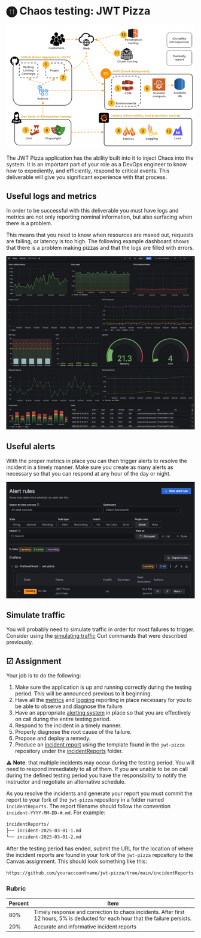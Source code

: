 # ⓫ Chaos testing: JWT Pizza

![course overview](../sharedImages/courseOverview.png)

The JWT Pizza application has the ability built into it to inject Chaos into the system. It is an important part of your role as a DevOps engineer to know how to expediently, and efficiently, respond to critical events. This deliverable will give you significant experience with that process.

## Useful logs and metrics

In order to be successful with this deliverable you must have logs and metrics are not only reporting nominal information, but also surfacing when there is a problem.

This means that you need to know when resources are maxed out, requests are failing, or latency is too high. The following example dashboard shows that there is a problem making pizzas and that the logs are filled with errors.

![Error state dashboard](errorStateDashboard.png)

## Useful alerts

With the proper metrics in place you can then trigger alerts to resolve the incident in a timely manner. Make sure you create as many alerts as necessary so that you can respond at any hour of the day or night.

![Alert rules](alertRules.png)

## Simulate traffic

You will probably need to simulate traffic in order for most failures to trigger. Consider using the [simulating traffic](../simulatingTraffic/simulatingTraffic.md) Curl commands that were described previously.

## ☑ Assignment

Your job is to do the following:

1. Make sure the application is up and running correctly during the testing period. This will be announced previous to it beginning.
1. Have all the [metrics](../grafanaMetrics/grafanaMetrics.md) and [logging](../grafanaLogging/grafanaLogging.md) reporting in place necessary for you to be able to observe and diagnose the failure.
1. Have an appropriate [alerting system](../grafanaOnCall/grafanaOnCall.md) in place so that you are effectively on call during the entire testing period.
1. Respond to the incident in a timely manner.
1. Properly diagnose the root cause of the failure.
1. Propose and deploy a remedy.
1. Produce an [incident report](../incidentReport/incidentReport.md) using the template found in the `jwt-pizza` repository under the [incidentReports](https://github.com/devops329/jwt-pizza/tree/main/incidentReports) folder.

⚠️ **Note**: that multiple incidents may occur during the testing period. You will need to respond immediately to all of them. If you are unable to be on call during the defined testing period you have the responsibility to notify the instructor and negotiate an alternative schedule.

As you resolve the incidents and generate your report you must commit the report to your fork of the `jwt-pizza` repository in a folder named `incidentReports`. The report filename should follow the convention `incident-YYYY-MM-DD-#.md`. For example:

```txt
incidentReports/
├── incident-2025-03-01-1.md
└── incident-2025-03-01-2.md
```

After the testing period has ended, submit the URL for the location of where the incident reports are found in your fork of the `jwt-pizza` repository to the Canvas assignment. This should look something like this:

```txt
https://github.com/youraccountname/jwt-pizza/tree/main/incidentReports
```

### Rubric

| Percent | Item                                                                                                                             |
| ------- | -------------------------------------------------------------------------------------------------------------------------------- |
| 80%     | Timely response and correction to chaos incidents. After first 12 hours, 5% is deducted for each hour that the failure persists. |
| 20%     | Accurate and informative incident reports                                                                                        |
